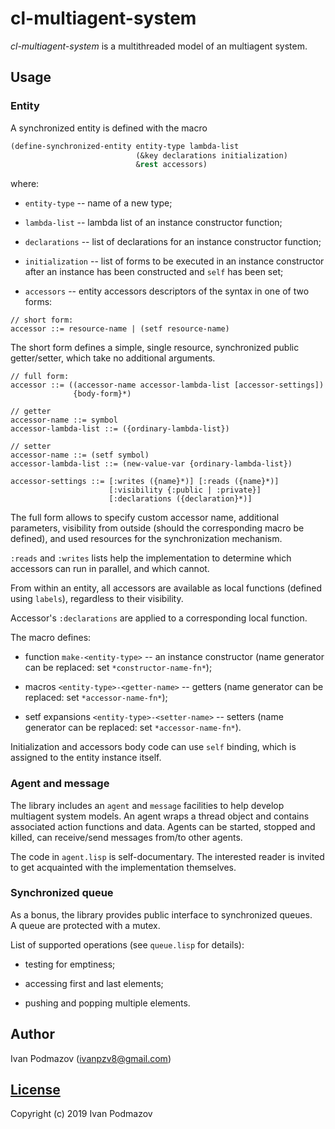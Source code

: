 # cl-multiagent-system

*cl-multiagent-system* is a multithreaded model of an multiagent system.

## Usage                                                           

### Entity

A synchronized entity is defined with the macro         

```lisp                                                            
(define-synchronized-entity entity-type lambda-list
                            (&key declarations initialization)
                            &rest accessors)
```                                                                

where:

* `entity-type` -- name of a new type;

* `lambda-list` -- lambda list of an instance constructor function;

* `declarations` -- list of declarations for an instance constructor function;

* `initialization` -- list of forms to be executed in an instance constructor 
after an instance has been constructed and `self` has been set;

* `accessors` -- entity accessors descriptors of the syntax 
in one of two forms:

```
// short form:
accessor ::= resource-name | (setf resource-name)
```

The short form defines a simple, single resource, 
synchronized public getter/setter, which take no additional arguments.

```
// full form:
accessor ::= ((accessor-name accessor-lambda-list [accessor-settings]) 
              {body-form}*)

// getter
accessor-name ::= symbol
accessor-lambda-list ::= ({ordinary-lambda-list})

// setter
accessor-name ::= (setf symbol)
accessor-lambda-list ::= (new-value-var {ordinary-lambda-list})

accessor-settings ::= [:writes ({name}*)] [:reads ({name}*)] 
                      [:visibility {:public | :private}]
                      [:declarations ({declaration}*)]
```

The full form allows to specify custom accessor name, additional parameters,
visibility from outside (should the corresponding macro be defined), and
used resources for the synchronization mechanism.

`:reads` and `:writes` lists help the implementation to determine which
accessors can run in parallel, and which cannot.

From within an entity, all accessors are available as local functions 
(defined using `labels`), regardless to their visibility.

Accessor's `:declarations` are applied to a corresponding local function.

The macro defines:

* function `make-<entity-type>` -- an instance constructor 
(name generator can be replaced: set `*constructor-name-fn*`);

* macros `<entity-type>-<getter-name>` -- getters 
(name generator can be replaced: set `*accessor-name-fn*`);

* setf expansions `<entity-type>-<setter-name>` -- setters 
(name generator can be replaced: set `*accessor-name-fn*`).

Initialization and accessors body code can use `self` binding, which is
assigned to the entity instance itself.

### Agent and message

The library includes an `agent` and `message` facilities to help develop 
multiagent system models. An agent wraps a thread object and contains
associated action functions and data.  Agents can be started, stopped 
and killed, can receive/send messages from/to other agents.

The code in `agent.lisp` is self-documentary.  The interested reader 
is invited to get acquainted with the implementation themselves.

### Synchronized queue

As a bonus, the library provides public interface to synchronized queues.  
A queue are protected with a mutex. 

List of supported operations (see `queue.lisp` for details):

* testing for emptiness;

* accessing first and last elements;

* pushing and popping multiple elements.

## Author                                                          

Ivan Podmazov (ivanpzv8@gmail.com)                                 

## [License](LICENSE)                                              

Copyright (c) 2019 Ivan Podmazov                                   

